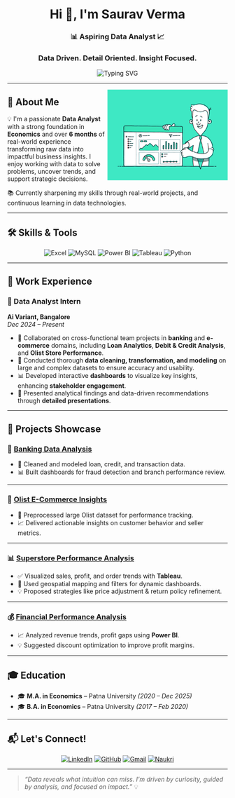 <h1 align="center">Hi 👋, I'm Saurav Verma </h1>
<h3 align="center">📊 Aspiring Data Analyst 📈 </h3>
<h3 align="center"> Data Driven. Detail Oriented. Insight Focused.  </h3>

<p align="center">
  <img src="https://readme-typing-svg.demolab.com?font=Fira+Code&pause=1000&center=true&vCenter=true&width=500&lines=Turning+data+into+decisions...;Passionate+about+analytics+%26+insights;Let's+transform+raw+data+into+real+impact!" alt="Typing SVG" />
</p>

---

<img align="right" alt="Data Analyst" width="275" src="da1.gif">


## 🧠 About Me

💡 I'm a passionate **Data Analyst** with a strong foundation in **Economics** and over **6 months** of real-world experience transforming raw data into impactful business insights. I enjoy working with data to solve problems, uncover trends, and support strategic decisions.

📚 Currently sharpening my skills through real-world projects, and continuous learning in data technologies.


---

## 🛠️ Skills & Tools

<div align="center">

![Excel](https://img.shields.io/badge/-Excel-217346?style=for-the-badge&logo=microsoft-excel&logoColor=white)
![MySQL](https://img.shields.io/badge/-MySQL-005C84?style=for-the-badge&logo=mysql&logoColor=white)
![Power BI](https://img.shields.io/badge/-Power%20BI-F2C811?style=for-the-badge&logo=power-bi&logoColor=black)
![Tableau](https://img.shields.io/badge/-Tableau-E97627?style=for-the-badge&logo=tableau&logoColor=white)
![Python](https://img.shields.io/badge/-Python-3776AB?style=for-the-badge&logo=python&logoColor=white)

</div>

---

## 🏢 Work Experience

### 📍 Data Analyst Intern  
**Ai Variant, Bangalore**  
*Dec 2024 – Present*

- 🤝 Collaborated on cross-functional team projects in **banking** and **e-commerce** domains, including **Loan Analytics**, **Debit & Credit Analysis**, and **Olist Store Performance**.
- 🧹 Conducted thorough **data cleaning, transformation, and modeling** on large and complex datasets to ensure accuracy and usability.
- 📊 Developed interactive **dashboards** to visualize key insights, enhancing **stakeholder engagement**.
- 🧠 Presented analytical findings and data-driven recommendations through **detailed presentations**.

---
## 💼 Projects Showcase

### 🏦 [Banking Data Analysis](https://github.com/Sauravverma29/Banking-Data-Analysis)
- 💾 Cleaned and modeled loan, credit, and transaction data.
- 📊 Built dashboards for fraud detection and branch performance review.

---

### 🛒 [Olist E-Commerce Insights](https://github.com/Sauravverma29/Olist-Store-Analysis)
- 🧼 Preprocessed large Olist dataset for performance tracking.
- 📈 Delivered actionable insights on customer behavior and seller metrics.

---

### 📊 [Superstore Performance Analysis](https://github.com/Sauravverma29/Superstore-Performance-Analysis)
- ✅ Visualized sales, profit, and order trends with **Tableau**.
- 📍 Used geospatial mapping and filters for dynamic dashboards.
- 💡 Proposed strategies like price adjustment & return policy refinement.

---

### 💰 [Financial Performance Analysis](https://github.com/Sauravverma29/Financial-Performance-Analysis)
- 📈 Analyzed revenue trends, profit gaps using **Power BI**.
- 💡 Suggested discount optimization to improve profit margins.

---



## 🎓 Education

- 🎓 **M.A. in Economics** – Patna University *(2020 – Dec 2025)*
- 🎓 **B.A. in Economics** – Patna University *(2017 – Feb 2020)*

---

## 📬 Let's Connect!

<div align="center">

[![LinkedIn](https://img.shields.io/badge/-LinkedIn-blue?style=for-the-badge&logo=linkedin&logoColor=white)](https://www.linkedin.com/in/saurav-verma29)
[![GitHub](https://img.shields.io/badge/-GitHub-black?style=for-the-badge&logo=github&logoColor=white)](https://github.com/Sauravverma29)
[![Gmail](https://img.shields.io/badge/-Gmail-D14836?style=for-the-badge&logo=gmail&logoColor=white)](mailto:sauravverma1369@gmail.com)
[![Naukri](https://img.shields.io/badge/-Naukri-0073B1?style=for-the-badge&logo=naukri&logoColor=white)](https://www.naukri.com/mnjuser/homepage)


</div>

---


> *“Data reveals what intuition can miss. I’m driven by curiosity, guided by analysis, and focused on impact.”*  💡
